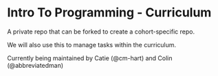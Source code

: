 # Intro To Programming - Curriculum

A private repo that can be forked to create a cohort-specific repo.

We will also use this to manage tasks within the curriculum.

Currently being maintained by Catie (@cm-hart) and Colin (@abbreviatedman)
